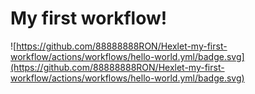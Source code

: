 # My first workflow!
![https://github.com/88888888RON/Hexlet-my-first-workflow/actions/workflows/hello-world.yml/badge.svg](https://github.com/88888888RON/Hexlet-my-first-workflow/actions/workflows/hello-world.yml/badge.svg)